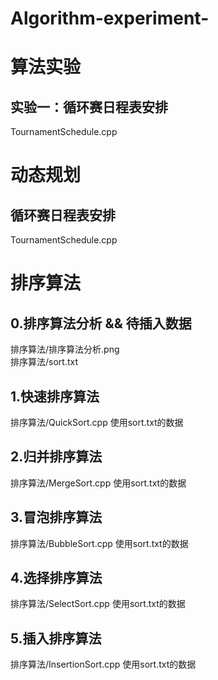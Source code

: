 # Algorithm-experiment-
# 算法实验
## 实验一：循环赛日程表安排
TournamentSchedule.cpp
# 动态规划
## 循环赛日程表安排
TournamentSchedule.cpp
# 排序算法
## 0.排序算法分析 && 待插入数据
排序算法/排序算法分析.png    
排序算法/sort.txt
## 1.快速排序算法
排序算法/QuickSort.cpp  使用sort.txt的数据
## 2.归并排序算法
排序算法/MergeSort.cpp  使用sort.txt的数据
## 3.冒泡排序算法
排序算法/BubbleSort.cpp  使用sort.txt的数据
## 4.选择排序算法
排序算法/SelectSort.cpp  使用sort.txt的数据
## 5.插入排序算法
排序算法/InsertionSort.cpp  使用sort.txt的数据
